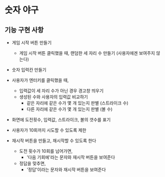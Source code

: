 # 숫자 야구

## 기능 구현 사항

- 게임 시작 버튼 만들기

  - 게임 시작 버튼 클릭했을 때, 랜덤한 세 자리 수 만들기 (사용자에겐 보여주지 않는다)

- 숫자 입력칸 만들기
- 사용자가 엔터키를 클릭했을 때,

  - 입력값이 세 자리 수가 아닌 경우 경고창 띄우기
  - 생성된 수와 사용자의 입력값 비교하기
    - 같은 자리에 같은 수가 몇 개 있는지 판별 (스트라이크 수)
    - 다른 자리에 같은 수가 몇 개 있는지 판별 (볼 수)

- 화면에 도전횟수, 입력값, 스트라이크, 볼의 갯수를 표기

- 사용자가 10회까지 시도할 수 있도록 제한

- 재시작 버튼을 만들고, 재시작할 수 있도록 한다
  - 도전 횟수가 10회를 넘어가면,
    - '다음 기회에'라는 문자와 재시작 버튼을 보여준다
  - 정답을 맞추면,
    - '정답'이라는 문자와 재시작 버튼을 보여준다
